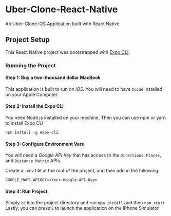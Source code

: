 # Uber-Clone-React-Native
An Uber-Clone iOS Application built with React Native

## Project Setup
This React Native project was bootstrapped with [Expo CLI](https://reactnative.dev/docs/environment-setup).

### Running the Project
#### Step 1: Buy a two-thousand dollar MacBook
This application is built to run on *iOS*. You will need to have `Xcode` installed on your Apple Computer.
#### Step 2: Install the Expo CLI
You need Node.js installed on your machine. Then you can use npm or yarn to install Expo CLI
```
npm install -g expo-cli
```
#### Step 3: Configure Environment Vars
You will need a *Google API Key* that has access to the `Directions`, `Places`, and `Distance Matrix` APIs. 

Create a `.env` file at the root of the project, and then add in the following: 
```
GOOGLE_MAPS_APIKEY=<Your-Google-API-Key>
```
#### Step 4: Run Project
Simply `cd` into the project directory and run `npm install` and then `npm start`
Lastly, you can press `i` to launch the application on the iPhone Simulator
